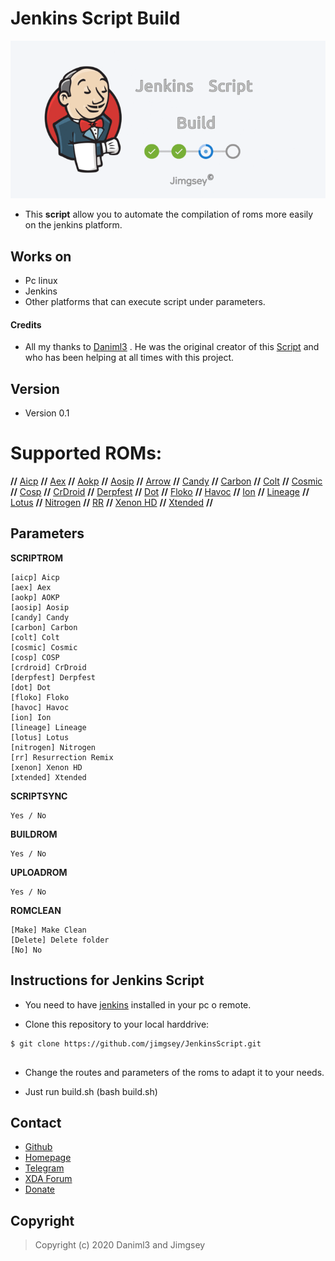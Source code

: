 Jenkins Script Build
======
 

[![Jenkins Script](jenk.gif)](https://github.com/jimgsey)


- This **script** allow you to automate the compilation of roms more easily on the jenkins platform.

## Works on

* Pc linux
* Jenkins
* Other platforms that can execute script under parameters.

#### Credits

* All my thanks to [Daniml3](https://github.com/daniml3) . He was the original creator of this [Script](https://github.com/daniml3/jenkins) and who has been helping at all times with this project.


## Version 
* Version 0.1

# Supported ROMs:

**//** [Aicp](https://github.com/AICP/platform_manifest/tree/p9.0) 
**//** [Aex](https://github.com/AospExtended/manifest/tree/9.x) 
**//** [Aokp](https://github.com/AOKP/platform_manifest) 
**//** [Aosip](https://github.com/AOSiP/platform_manifest/tree/pie) 
**//** [Arrow](https://github.com/ArrowOS/android_manifest/tree/arrow-9.x) 
**//** [Candy](https://github.com/CandyRoms/candy/tree/c9.0) 
**//** [Carbon](https://github.com/CarbonROM/android/tree/cr-7.0) 
**//** [Colt](https://github.com/Colt-Enigma/platform_manifest/tree/wip)
**//** [Cosmic](https://github.com/Cosmic-OS/platform_manifest/tree/corona-release)
**//** [Cosp](https://github.com/cosp-project/manifest)
**//** [CrDroid](https://github.com/crdroidandroid/android/tree/9.0) 
**//** [Derpfest](https://github.com/DerpFest-Pie/platform_manifest)
**//** [Dot](https://github.com/DotOS/manifest) 
**//** [Floko](https://github.com/FlokoROM/manifesto) 
**//** [Havoc](https://github.com/Havoc-OS/android_manifest/tree/pie)
**//** [Ion](https://github.com/i-o-n/manifest/tree/pie)
**//** [Lineage](https://github.com/LineageOS/android/tree/lineage-16.0) 
**//** [Lotus](https://github.com/LotusOS/android_manifest)
**//** [Nitrogen](https://github.com/nitrogen-project/android_manifest/tree/p)
**//** [RR](https://github.com/RR-Test/platform_manifest) 
**//** [Xenon HD](https://github.com/TeamHorizon/platform_manifest)
**//** [Xtended](https://github.com/Project-Xtended/manifest/tree/xp)  **//**

## Parameters

**SCRIPTROM**
```
[aicp] Aicp
[aex] Aex
[aokp] AOKP
[aosip] Aosip
[candy] Candy
[carbon] Carbon
[colt] Colt
[cosmic] Cosmic
[cosp] COSP
[crdroid] CrDroid
[derpfest] Derpfest
[dot] Dot
[floko] Floko
[havoc] Havoc
[ion] Ion
[lineage] Lineage
[lotus] Lotus
[nitrogen] Nitrogen
[rr] Resurrection Remix
[xenon] Xenon HD
[xtended] Xtended

```
**SCRIPTSYNC**
```
Yes / No
```
**BUILDROM**
```
Yes / No
```
**UPLOADROM**
```
Yes / No
```
**ROMCLEAN**
```
[Make] Make Clean
[Delete] Delete folder
[No] No
```

## Instructions for Jenkins Script

* You need to have [jenkins](https://jenkins.io/)  installed in your pc o remote. 

* Clone this repository to your local harddrive: 

```
$ git clone https://github.com/jimgsey/JenkinsScript.git
 
```

* Change the routes and parameters of the roms to adapt it to your needs.

* Just run build.sh (bash build.sh)

## Contact

* [Github](https://github.com/jimgsey) 
* [Homepage](https://telegra.ph/Jimgseys-web-01-11)
* [Telegram](https://t.me/Jimgsey)
* [XDA Forum](https://forum.xda-developers.com/member.php?u=8384085)
* [Donate](http://paypal.me/jimgsey)

## Copyright 

> Copyright (c) 2020 Daniml3 and Jimgsey


                    
                    

